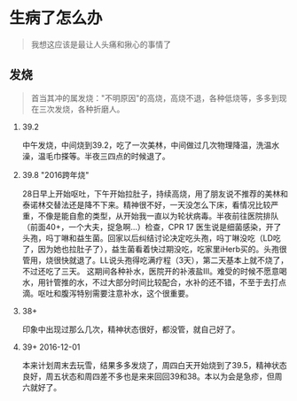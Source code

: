 生病了怎么办
===

>我想这应该是最让人头痛和揪心的事情了

发烧
---

>首当其冲的属发烧："不明原因"的高烧，高烧不退，各种低烧等，多多到现在三次发烧，各种折磨人。

1. 39.2

    中午发烧，中间烧到39.2，吃了一次美林，中间做过几次物理降温，洗温水澡，温毛巾搽等。半夜三四点的时候退了。

2. 39.8 "2016跨年烧"

    28日早上开始呕吐，下午开始拉肚子，持续高烧，用了朋友说不推荐的美林和泰诺林交替法还是降不下来。精神很不好，一天没怎么下床，看情况比较严重，不像是能自愈的类型，从开始我一直以为轮状病毒。半夜前往医院排队（前面40+，一个大夫，捉急啊...）检查，CPR 17 医生说是细菌感染，开了头孢，吗丁啉和益生菌。回家以后纠结讨论决定吃头孢，吗丁啉没吃（LD吃了，因为她也拉肚子了），益生菌看着快过期没吃，吃家里iHerb买的。头孢很管用，烧很快就退了。LL说头孢得吃满疗程（3天），第二天基本上就不烧了，不过还吃了三天。
    这期间各种补水，医院开的补液盐III。难受的时候不愿意喝水，用针管推的水，不过大部分时间比较配合，水补的还不错，不至于去打点滴。呕吐和腹泻特别需要注意补水，这个很重要。

3. 38+

    印象中出现过那么几次，精神状态很好，都没管，就自己好了。

4. 39+ 2016-12-01

    本来计划周末去玩雪，结果多多发烧了，周四白天开始烧到了39.5，精神状态良好，周五状态和周四差不多也是来来回回39和38。本以为会是急疹，但周六就好了。



